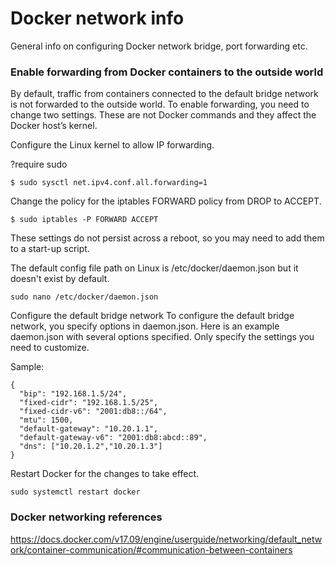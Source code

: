 # Docker network info

General info on configuring Docker network bridge, port forwarding etc.


### Enable forwarding from Docker containers to the outside world
By default, traffic from containers connected to the default bridge network is not forwarded to the outside world. To enable forwarding, you need to change two settings. These are not Docker commands and they affect the Docker host’s kernel.

Configure the Linux kernel to allow IP forwarding.

?require sudo

```
$ sudo sysctl net.ipv4.conf.all.forwarding=1
```

Change the policy for the iptables FORWARD policy from DROP to ACCEPT.

```
$ sudo iptables -P FORWARD ACCEPT
```
These settings do not persist across a reboot, so you may need to add them to a start-up script.

The default config file path on Linux is /etc/docker/daemon.json but it doesn't exist by default.

`sudo nano /etc/docker/daemon.json`

Configure the default bridge network
To configure the default bridge network, you specify options in daemon.json. Here is an example daemon.json with several options specified. Only specify the settings you need to customize.



Sample:
```
{
  "bip": "192.168.1.5/24",
  "fixed-cidr": "192.168.1.5/25",
  "fixed-cidr-v6": "2001:db8::/64",
  "mtu": 1500,
  "default-gateway": "10.20.1.1",
  "default-gateway-v6": "2001:db8:abcd::89",
  "dns": ["10.20.1.2","10.20.1.3"]
}
```

Restart Docker for the changes to take effect.

`sudo systemctl restart docker`

### Docker networking references

https://docs.docker.com/v17.09/engine/userguide/networking/default_network/container-communication/#communication-between-containers
